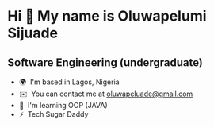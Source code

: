Hi 👋 My name is Oluwapelumi Sijuade
====================================

Software Engineering (undergraduate)
------------------------------------

* 🌍  I'm based in Lagos, Nigeria
* ✉️  You can contact me at [oluwapeluade@gmail.com](mailto:oluwapeluade@gmail.com)
* 🧠  I'm learning OOP (JAVA)
* ⚡  Tech Sugar Daddy
